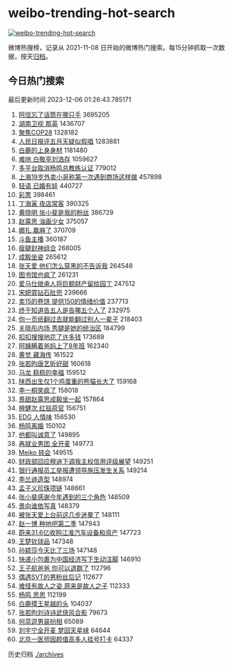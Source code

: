 # weibo-trending-hot-search

[![weibo-trending-hot-search](https://github.com/ameizi/weibo-trending-hot-search/actions/workflows/ci.yml/badge.svg)](https://github.com/ameizi/weibo-trending-hot-search/actions/workflows/ci.yml)

微博热搜榜，记录从 2021-11-08 日开始的微博热门搜索。每15分钟抓取一次数据，按天[归档](./archives)。

## 今日热门搜索

<!-- BEGIN --> 
最后更新时间 2023-12-06 01:26:43.785171 
1. [阿信忘了话筒在哪只手](https://s.weibo.com/weibo?q=%E9%98%BF%E4%BF%A1%E5%BF%98%E4%BA%86%E8%AF%9D%E7%AD%92%E5%9C%A8%E5%93%AA%E5%8F%AA%E6%89%8B&t=31&band_rank=1&Refer=top) 3695205
1. [湖南卫视 那英](https://s.weibo.com/weibo?q=%E6%B9%96%E5%8D%97%E5%8D%AB%E8%A7%86%20%E9%82%A3%E8%8B%B1&t=31&band_rank=2&Refer=top) 1436707
1. [聚焦COP28](https://s.weibo.com/weibo?q=%23%E8%81%9A%E7%84%A6COP28%23&t=31&band_rank=3&Refer=top) 1328182
1. [人民日报评五月天疑似假唱](https://s.weibo.com/weibo?q=%23%E4%BA%BA%E6%B0%91%E6%97%A5%E6%8A%A5%E8%AF%84%E4%BA%94%E6%9C%88%E5%A4%A9%E7%96%91%E4%BC%BC%E5%81%87%E5%94%B1%23&t=31&band_rank=4&Refer=top) 1283881
1. [白鹿的上身身材](https://s.weibo.com/weibo?q=%23%E7%99%BD%E9%B9%BF%E7%9A%84%E4%B8%8A%E8%BA%AB%E8%BA%AB%E6%9D%90%23&t=31&band_rank=5&Refer=top) 1181480
1. [难哄 白敬亭刘浩存](https://s.weibo.com/weibo?q=%E9%9A%BE%E5%93%84%20%E7%99%BD%E6%95%AC%E4%BA%AD%E5%88%98%E6%B5%A9%E5%AD%98&t=31&band_rank=6&Refer=top) 1059627
1. [多平台取消杨鸣总教练认证](https://s.weibo.com/weibo?q=%E5%A4%9A%E5%B9%B3%E5%8F%B0%E5%8F%96%E6%B6%88%E6%9D%A8%E9%B8%A3%E6%80%BB%E6%95%99%E7%BB%83%E8%AE%A4%E8%AF%81&t=31&band_rank=7&Refer=top) 779012
1. [上海19岁外卖小哥称第一次遇到商场这样做](https://s.weibo.com/weibo?q=%23%E4%B8%8A%E6%B5%B719%E5%B2%81%E5%A4%96%E5%8D%96%E5%B0%8F%E5%93%A5%E7%A7%B0%E7%AC%AC%E4%B8%80%E6%AC%A1%E9%81%87%E5%88%B0%E5%95%86%E5%9C%BA%E8%BF%99%E6%A0%B7%E5%81%9A%23&t=31&band_rank=8&Refer=top) 457898
1. [轻语 已婚有娃](https://s.weibo.com/weibo?q=%E8%BD%BB%E8%AF%AD%20%E5%B7%B2%E5%A9%9A%E6%9C%89%E5%A8%83&t=31&band_rank=9&Refer=top) 440727
1. [彩票](https://s.weibo.com/weibo?q=%E5%BD%A9%E7%A5%A8&t=31&band_rank=10&Refer=top) 398461
1. [丁海寅 夜店常客](https://s.weibo.com/weibo?q=%E4%B8%81%E6%B5%B7%E5%AF%85%20%E5%A4%9C%E5%BA%97%E5%B8%B8%E5%AE%A2&t=31&band_rank=11&Refer=top) 390325
1. [黄晓明 张小斐是我的粉丝](https://s.weibo.com/weibo?q=%E9%BB%84%E6%99%93%E6%98%8E%20%E5%BC%A0%E5%B0%8F%E6%96%90%E6%98%AF%E6%88%91%E7%9A%84%E7%B2%89%E4%B8%9D&t=31&band_rank=12&Refer=top) 386729
1. [赵露思 油画少女](https://s.weibo.com/weibo?q=%E8%B5%B5%E9%9C%B2%E6%80%9D%20%E6%B2%B9%E7%94%BB%E5%B0%91%E5%A5%B3&t=31&band_rank=13&Refer=top) 375057
1. [娜扎 赢麻了](https://s.weibo.com/weibo?q=%E5%A8%9C%E6%89%8E%20%E8%B5%A2%E9%BA%BB%E4%BA%86&t=31&band_rank=22&Refer=top) 370709
1. [斗鱼主播](https://s.weibo.com/weibo?q=%E6%96%97%E9%B1%BC%E4%B8%BB%E6%92%AD&t=31&band_rank=14&Refer=top) 360187
1. [瘦腿封神组合](https://s.weibo.com/weibo?q=%E7%98%A6%E8%85%BF%E5%B0%81%E7%A5%9E%E7%BB%84%E5%90%88&t=31&band_rank=15&Refer=top) 268005
1. [成毅坐姿](https://s.weibo.com/weibo?q=%E6%88%90%E6%AF%85%E5%9D%90%E5%A7%BF&t=31&band_rank=16&Refer=top) 265612
1. [张天爱 他们怎么穿黑的不告诉我](https://s.weibo.com/weibo?q=%E5%BC%A0%E5%A4%A9%E7%88%B1%20%E4%BB%96%E4%BB%AC%E6%80%8E%E4%B9%88%E7%A9%BF%E9%BB%91%E7%9A%84%E4%B8%8D%E5%91%8A%E8%AF%89%E6%88%91&t=31&band_rank=17&Refer=top) 264548
1. [图书馆也疯了](https://s.weibo.com/weibo?q=%E5%9B%BE%E4%B9%A6%E9%A6%86%E4%B9%9F%E7%96%AF%E4%BA%86&t=31&band_rank=18&Refer=top) 261231
1. [爱马仕继承人将巨额财产留给园丁](https://s.weibo.com/weibo?q=%23%E7%88%B1%E9%A9%AC%E4%BB%95%E7%BB%A7%E6%89%BF%E4%BA%BA%E5%B0%86%E5%B7%A8%E9%A2%9D%E8%B4%A2%E4%BA%A7%E7%95%99%E7%BB%99%E5%9B%AD%E4%B8%81%23&t=31&band_rank=19&Refer=top) 247512
1. [宋妍霏钻石肚兜](https://s.weibo.com/weibo?q=%23%E5%AE%8B%E5%A6%8D%E9%9C%8F%E9%92%BB%E7%9F%B3%E8%82%9A%E5%85%9C%23&t=31&band_rank=37&Refer=top) 239666
1. [卖15的卷饼 提供150的情绪价值](https://s.weibo.com/weibo?q=%E5%8D%9615%E7%9A%84%E5%8D%B7%E9%A5%BC%20%E6%8F%90%E4%BE%9B150%E7%9A%84%E6%83%85%E7%BB%AA%E4%BB%B7%E5%80%BC&t=31&band_rank=20&Refer=top) 237713
1. [终于知道告五人是告哪五个人了](https://s.weibo.com/weibo?q=%23%E7%BB%88%E4%BA%8E%E7%9F%A5%E9%81%93%E5%91%8A%E4%BA%94%E4%BA%BA%E6%98%AF%E5%91%8A%E5%93%AA%E4%BA%94%E4%B8%AA%E4%BA%BA%E4%BA%86%23&t=31&band_rank=21&Refer=top) 232975
1. [你一页纸翻过去就能翻过别人一辈子](https://s.weibo.com/weibo?q=%E4%BD%A0%E4%B8%80%E9%A1%B5%E7%BA%B8%E7%BF%BB%E8%BF%87%E5%8E%BB%E5%B0%B1%E8%83%BD%E7%BF%BB%E8%BF%87%E5%88%AB%E4%BA%BA%E4%B8%80%E8%BE%88%E5%AD%90&t=31&band_rank=23&Refer=top) 218403
1. [关晓彤内场 秀腿是她的统治区](https://s.weibo.com/weibo?q=%E5%85%B3%E6%99%93%E5%BD%A4%E5%86%85%E5%9C%BA%20%E7%A7%80%E8%85%BF%E6%98%AF%E5%A5%B9%E7%9A%84%E7%BB%9F%E6%B2%BB%E5%8C%BA&t=31&band_rank=26&Refer=top) 184799
1. [扣扣搜搜地花了许多钱](https://s.weibo.com/weibo?q=%23%E6%89%A3%E6%89%A3%E6%90%9C%E6%90%9C%E5%9C%B0%E8%8A%B1%E4%BA%86%E8%AE%B8%E5%A4%9A%E9%92%B1%23&t=31&band_rank=24&Refer=top) 173689
1. [阿姨瞒着爸妈上了8年班](https://s.weibo.com/weibo?q=%23%E9%98%BF%E5%A7%A8%E7%9E%92%E7%9D%80%E7%88%B8%E5%A6%88%E4%B8%8A%E4%BA%868%E5%B9%B4%E7%8F%AD%23&t=31&band_rank=25&Refer=top) 162340
1. [黄觉 藏海传](https://s.weibo.com/weibo?q=%E9%BB%84%E8%A7%89%20%E8%97%8F%E6%B5%B7%E4%BC%A0&t=31&band_rank=27&Refer=top) 161522
1. [张若昀唐艺昕好甜](https://s.weibo.com/weibo?q=%E5%BC%A0%E8%8B%A5%E6%98%80%E5%94%90%E8%89%BA%E6%98%95%E5%A5%BD%E7%94%9C&t=31&band_rank=28&Refer=top) 160618
1. [马龙 稳稳的幸福](https://s.weibo.com/weibo?q=%E9%A9%AC%E9%BE%99%20%E7%A8%B3%E7%A8%B3%E7%9A%84%E5%B9%B8%E7%A6%8F&t=31&band_rank=29&Refer=top) 159512
1. [陕西出生仅1个鸡蛋重的熊猫长大了](https://s.weibo.com/weibo?q=%23%E9%99%95%E8%A5%BF%E5%87%BA%E7%94%9F%E4%BB%851%E4%B8%AA%E9%B8%A1%E8%9B%8B%E9%87%8D%E7%9A%84%E7%86%8A%E7%8C%AB%E9%95%BF%E5%A4%A7%E4%BA%86%23&t=31&band_rank=30&Refer=top) 159168
1. [李一桐笑疯了](https://s.weibo.com/weibo?q=%E6%9D%8E%E4%B8%80%E6%A1%90%E7%AC%91%E7%96%AF%E4%BA%86&t=31&band_rank=31&Refer=top) 158018
1. [景甜赵露思成毅坐一起](https://s.weibo.com/weibo?q=%E6%99%AF%E7%94%9C%E8%B5%B5%E9%9C%B2%E6%80%9D%E6%88%90%E6%AF%85%E5%9D%90%E4%B8%80%E8%B5%B7&t=31&band_rank=32&Refer=top) 157864
1. [檀健次 红毯荷官](https://s.weibo.com/weibo?q=%E6%AA%80%E5%81%A5%E6%AC%A1%20%E7%BA%A2%E6%AF%AF%E8%8D%B7%E5%AE%98&t=31&band_rank=33&Refer=top) 156751
1. [EDG 人情味](https://s.weibo.com/weibo?q=EDG%20%E4%BA%BA%E6%83%85%E5%91%B3&t=31&band_rank=34&Refer=top) 156530
1. [杨鸣离婚](https://s.weibo.com/weibo?q=%23%E6%9D%A8%E9%B8%A3%E7%A6%BB%E5%A9%9A%23&t=31&band_rank=35&Refer=top) 150102
1. [他都叫诚意了](https://s.weibo.com/weibo?q=%23%E4%BB%96%E9%83%BD%E5%8F%AB%E8%AF%9A%E6%84%8F%E4%BA%86%23&t=31&band_rank=36&Refer=top) 149895
1. [再就业男团 全开麦](https://s.weibo.com/weibo?q=%E5%86%8D%E5%B0%B1%E4%B8%9A%E7%94%B7%E5%9B%A2%20%E5%85%A8%E5%BC%80%E9%BA%A6&t=31&band_rank=37&Refer=top) 149773
1. [Meiko 转会](https://s.weibo.com/weibo?q=Meiko%20%E8%BD%AC%E4%BC%9A&t=31&band_rank=38&Refer=top) 149515
1. [财政部回应穆迪下调我主权信用评级展望](https://s.weibo.com/weibo?q=%23%E8%B4%A2%E6%94%BF%E9%83%A8%E5%9B%9E%E5%BA%94%E7%A9%86%E8%BF%AA%E4%B8%8B%E8%B0%83%E6%88%91%E4%B8%BB%E6%9D%83%E4%BF%A1%E7%94%A8%E8%AF%84%E7%BA%A7%E5%B1%95%E6%9C%9B%23&t=31&band_rank=39&Refer=top) 149251
1. [银行通报员工举报遭领导施压发生关系](https://s.weibo.com/weibo?q=%23%E9%93%B6%E8%A1%8C%E9%80%9A%E6%8A%A5%E5%91%98%E5%B7%A5%E4%B8%BE%E6%8A%A5%E9%81%AD%E9%A2%86%E5%AF%BC%E6%96%BD%E5%8E%8B%E5%8F%91%E7%94%9F%E5%85%B3%E7%B3%BB%23&t=31&band_rank=40&Refer=top) 149214
1. [李兰迪造型](https://s.weibo.com/weibo?q=%E6%9D%8E%E5%85%B0%E8%BF%AA%E9%80%A0%E5%9E%8B&t=31&band_rank=41&Refer=top) 148974
1. [孟子义珍珠项链](https://s.weibo.com/weibo?q=%E5%AD%9F%E5%AD%90%E4%B9%89%E7%8F%8D%E7%8F%A0%E9%A1%B9%E9%93%BE&t=31&band_rank=42&Refer=top) 148661
1. [张小斐感谢今年遇到的三个角色](https://s.weibo.com/weibo?q=%23%E5%BC%A0%E5%B0%8F%E6%96%90%E6%84%9F%E8%B0%A2%E4%BB%8A%E5%B9%B4%E9%81%87%E5%88%B0%E7%9A%84%E4%B8%89%E4%B8%AA%E8%A7%92%E8%89%B2%23&t=31&band_rank=43&Refer=top) 148509
1. [景向谁依写真](https://s.weibo.com/weibo?q=%E6%99%AF%E5%90%91%E8%B0%81%E4%BE%9D%E5%86%99%E7%9C%9F&t=31&band_rank=44&Refer=top) 148379
1. [被张天爱上台前这几步迷晕了](https://s.weibo.com/weibo?q=%23%E8%A2%AB%E5%BC%A0%E5%A4%A9%E7%88%B1%E4%B8%8A%E5%8F%B0%E5%89%8D%E8%BF%99%E5%87%A0%E6%AD%A5%E8%BF%B7%E6%99%95%E4%BA%86%23&t=31&band_rank=45&Refer=top) 148111
1. [赵一博 种地吧第二季](https://s.weibo.com/weibo?q=%E8%B5%B5%E4%B8%80%E5%8D%9A%20%E7%A7%8D%E5%9C%B0%E5%90%A7%E7%AC%AC%E4%BA%8C%E5%AD%A3&t=31&band_rank=46&Refer=top) 147943
1. [蔚来31.6亿收购江淮汽车设备和资产](https://s.weibo.com/weibo?q=%23%E8%94%9A%E6%9D%A531.6%E4%BA%BF%E6%94%B6%E8%B4%AD%E6%B1%9F%E6%B7%AE%E6%B1%BD%E8%BD%A6%E8%AE%BE%E5%A4%87%E5%92%8C%E8%B5%84%E4%BA%A7%23&t=31&band_rank=47&Refer=top) 147723
1. [王楚钦球品](https://s.weibo.com/weibo?q=%E7%8E%8B%E6%A5%9A%E9%92%A6%E7%90%83%E5%93%81&t=31&band_rank=48&Refer=top) 147348
1. [孙颖莎今天比了三场](https://s.weibo.com/weibo?q=%E5%AD%99%E9%A2%96%E8%8E%8E%E4%BB%8A%E5%A4%A9%E6%AF%94%E4%BA%86%E4%B8%89%E5%9C%BA&t=31&band_rank=49&Refer=top) 147148
1. [快递小包裹为中国经济写下生动注脚](https://s.weibo.com/weibo?q=%23%E5%BF%AB%E9%80%92%E5%B0%8F%E5%8C%85%E8%A3%B9%E4%B8%BA%E4%B8%AD%E5%9B%BD%E7%BB%8F%E6%B5%8E%E5%86%99%E4%B8%8B%E7%94%9F%E5%8A%A8%E6%B3%A8%E8%84%9A%23&t=31&band_rank=50&Refer=top) 146910
1. [王子航爸爸 你可以退群了](https://s.weibo.com/weibo?q=%E7%8E%8B%E5%AD%90%E8%88%AA%E7%88%B8%E7%88%B8%20%E4%BD%A0%E5%8F%AF%E4%BB%A5%E9%80%80%E7%BE%A4%E4%BA%86&t=31&band_rank=39&Refer=top) 112796
1. [偶遇SVT的男粉丝后记](https://s.weibo.com/weibo?q=%E5%81%B6%E9%81%87SVT%E7%9A%84%E7%94%B7%E7%B2%89%E4%B8%9D%E5%90%8E%E8%AE%B0&t=31&band_rank=41&Refer=top) 112677
1. [难怪有故人之姿 原来是故人之子](https://s.weibo.com/weibo?q=%E9%9A%BE%E6%80%AA%E6%9C%89%E6%95%85%E4%BA%BA%E4%B9%8B%E5%A7%BF%20%E5%8E%9F%E6%9D%A5%E6%98%AF%E6%95%85%E4%BA%BA%E4%B9%8B%E5%AD%90&t=31&band_rank=48&Refer=top) 112333
1. [杨鸣 思思](https://s.weibo.com/weibo?q=%E6%9D%A8%E9%B8%A3%20%E6%80%9D%E6%80%9D&t=31&band_rank=50&Refer=top) 112199
1. [白鹿摸王星越的头](https://s.weibo.com/weibo?q=%23%E7%99%BD%E9%B9%BF%E6%91%B8%E7%8E%8B%E6%98%9F%E8%B6%8A%E7%9A%84%E5%A4%B4%23&t=31&band_rank=41&Refer=top) 104037
1. [张若昀刘诗诗武侠风合影](https://s.weibo.com/weibo?q=%23%E5%BC%A0%E8%8B%A5%E6%98%80%E5%88%98%E8%AF%97%E8%AF%97%E6%AD%A6%E4%BE%A0%E9%A3%8E%E5%90%88%E5%BD%B1%23&t=31&band_rank=42&Refer=top) 79673
1. [何蓝逗男装扮相](https://s.weibo.com/weibo?q=%E4%BD%95%E8%93%9D%E9%80%97%E7%94%B7%E8%A3%85%E6%89%AE%E7%9B%B8&t=31&band_rank=37&Refer=top) 65089
1. [刘宇宁全开麦 梦回天星峡](https://s.weibo.com/weibo?q=%E5%88%98%E5%AE%87%E5%AE%81%E5%85%A8%E5%BC%80%E9%BA%A6%20%E6%A2%A6%E5%9B%9E%E5%A4%A9%E6%98%9F%E5%B3%A1&t=31&band_rank=45&Refer=top) 64644
1. [北京一医师因颜值高多人挂号打卡](https://s.weibo.com/weibo?q=%23%E5%8C%97%E4%BA%AC%E4%B8%80%E5%8C%BB%E5%B8%88%E5%9B%A0%E9%A2%9C%E5%80%BC%E9%AB%98%E5%A4%9A%E4%BA%BA%E6%8C%82%E5%8F%B7%E6%89%93%E5%8D%A1%23&t=31&band_rank=50&Refer=top) 64337
<!-- END -->

历史归档 [./archives](./archives)

